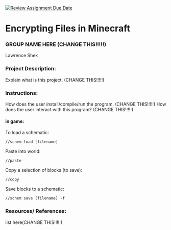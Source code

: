[![Review Assignment Due Date](https://classroom.github.com/assets/deadline-readme-button-22041afd0340ce965d47ae6ef1cefeee28c7c493a6346c4f15d667ab976d596c.svg)](https://classroom.github.com/a/am3xLbu5)
# Encrypting Files in Minecraft 
 
### GROUP NAME HERE (CHANGE THIS!!!!!)

Lawrence Shek
       
### Project Description:

Explain what is this project. (CHANGE THIS!!!!!)
  
### Instructions:

How does the user install/compile/run the program. (CHANGE THIS!!!!!)
How does the user interact with this program? (CHANGE THIS!!!!!)

#### in game:
To load a schematic: 

`//schem load [filename]`

Paste into world:

`//paste` 

Copy a selection of blocks (to save):

`//copy`


Save blocks to a schematic:

`//schem save [filename] -f`

### Resources/ References:

list here(CHANGE THIS!!!!!)

